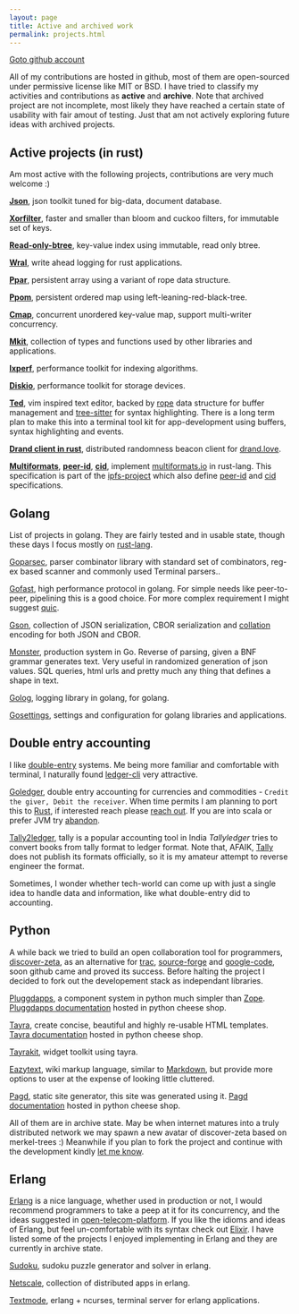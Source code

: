 ```yaml
---
layout: page
title: Active and archived work
permalink: projects.html
---
```


<a id="goto-github" href="https://github.com/prataprc">Goto github account</a>

All of my contributions are hosted in github, most of them are open-sourced
under permissive license like MIT or BSD. I have tried to classify
my activities and contributions as **active** and **archive**. Note that archived
project are not incomplete, most likely they have reached a certain state of
usability with fair amout of testing. Just that am not actively exploring future
ideas with archived projects.

Active projects (in rust)
-------------------------

Am most active with the following projects, contributions are very much welcome :)

**[Json][git-jsondata]**, json toolkit tuned for big-data, document database.

**[Xorfilter][git-xorfilter]**, faster and smaller than bloom and cuckoo filters,
for immutable set of keys.

**[Read-only-btree][git-robt]**, key-value index using immutable, read only btree.

**[Wral][git-wral]**, write ahead logging for rust applications.

**[Ppar][git-ppar]**, persistent array using a variant of rope data structure.

**[Ppom][git-ppom]**, persistent ordered map using left-leaning-red-black-tree.

**[Cmap][git-cmap]**, concurrent unordered key-value map, support multi-writer concurrency.

**[Mkit][git-mkit]**, collection of types and functions used by other libraries
and applications.

**[Ixperf][git-ixperf]**, performance toolkit for indexing algorithms.

**[Diskio][git-diskio]**, performance toolkit for storage devices.

**[Ted][git-ted]**, vim inspired text editor, backed by [rope][rope-algo] data structure
for buffer management and [tree-sitter][tree-sitter] for syntax highlighting. There is
a long term plan to make this into a terminal tool kit for app-development using
buffers, syntax highlighting and events.

**[Drand client in rust][git-drand-client]**, distributed randomness beacon client
for [drand.love][drand-love].

**[Multiformats][git-multiformats]**, **[peer-id][git-peerid]**, **[cid][git-cid]**,
implement [multiformats.io][multiformats-io] in rust-lang. This specification is
part of the [ipfs-project][ipfs-io] which also define [peer-id][peerid-spec] and
[cid][cid-spec] specifications.

Golang
------

List of projects in golang. They are fairly tested and in usable state, though these
days I focus mostly on [rust-lang][rust-lang].

[Goparsec][goparsec-link], parser combinator library with standard set of
combinators, reg-ex based scanner and commonly used Terminal parsers..

[Gofast][gofast-link], high performance protocol in golang. For simple needs like
peer-to-peer, pipelining this is a good choice. For more complex requirement I might
suggest [quic][quic].

[Gson][gson-link], collection of JSON serialization, CBOR serialization and
[collation][collation] encoding for both JSON and CBOR.

[Monster][monster-link], production system in Go. Reverse of parsing,
given a BNF grammar generates text. Very useful in randomized generation of json values.
SQL queries, html urls and pretty much any thing that defines a shape in text.

[Golog][golog-link], logging library in golang, for golang.

[Gosettings][gosettings-link], settings and configuration for golang
libraries and applications.

Double entry accounting
-----------------------

I like [double-entry][double-entry] systems. Me being more familiar and comfortable with
terminal, I naturally found [ledger-cli][ledger] very attractive.

[Goledger][goledger-link], double entry accounting for currencies and commodities -
`Credit the giver, Debit the receiver`. When time permits I am planning to port this
to [Rust][rust-lang], if interested reach please [reach out](./connect.html). If you
are into scala or prefer JVM try [abandon][abandon].

[Tally2ledger][tally2ledger-link], tally is a popular accounting tool in India
_Tallyledger_ tries to convert books from tally format to ledger format. Note that,
AFAIK, [Tally][Tally] does not publish its formats officially, so it is my amateur attempt
to reverse engineer the format.

Sometimes, I wonder whether tech-world can come up with just a single idea to handle
data and information, like what double-entry did to accounting.

Python
------

A while back we tried to build an open collaboration tool for programmers,
[discover-zeta][zeta], as an alternative for [trac][trac], [source-forge][source-forge]
and [google-code][google-code], soon github came and proved its success. Before
halting the project I decided to fork out the developement stack as independant
libraries.

[Pluggdapps][pluggdapps-link], a component system in python much simpler than
[Zope][zope]. [Pluggdapps documentation][pluggdapps-doc-link] hosted in python
cheese shop.

[Tayra][tayra-link], create concise, beautiful and highly re-usable HTML
templates. [Tayra documentation][tayra-doc-link] hosted in python cheese shop.

[Tayrakit][tayrakit-link], widget toolkit using tayra.

[Eazytext][eazytext-link], wiki markup language, similar to [Markdown][markdown-link],
but provide more options to user at the expense of looking little cluttered.

[Pagd][pagd-link], static site generator, this site was generated using
it. [Pagd documentation][pagd-doc-link] hosted in python cheese shop.

All of them are in archive state. May be when internet matures into a truly
distributed network we may spawn a new avatar of discover-zeta based on
merkel-trees :) Meanwhile if you plan to fork the project and continue with the
development kindly [let me know](./connect.html).

Erlang
------

[Erlang][Erlang] is a nice language, whether used in production or not, I would
recommend programmers to take a peep at it for its concurrency, and the ideas
suggested in [open-telecom-platform][OTP]. If you like the idioms and ideas of Erlang,
but feel un-comfortable with its syntax check out [Elixir][Elixir].  I have listed
some of the projects I enjoyed implementing in Erlang and they are currently in archive
state.

[Sudoku][sudoku-link], sudoku puzzle generator and solver in erlang.

[Netscale][netscale-link], collection of distributed apps in erlang.

[Textmode][textmode-link], erlang + ncurses, terminal server for erlang
applications.


[rust-lang]: http://rust-lang.org
[quic]: https://quicwg.org
[collation]: https://prataprc.github.io/jsonsort.io
[drand-love]: https://github.com/prataprc/ted
[rope-algo]: https://en.wikipedia.org/wiki/Rope_(data_structure)
[tree-sitter]: https://tree-sitter.github.io/tree-sitter
[multiformats-io]: https://multiformats.io/
[peerid-spec]: https://github.com/libp2p/specs/blob/master/peer-ids/peer-ids.md
[cid-spec]: https://github.com/multiformats/cid
[ipfs-io]: https://ipfs.io/
[git-peerid]: https://github.com/bnclabs/ip-peerid
[git-cid]: https://github.com/bnclabs/ip-cid
[git-mkit]: https://github.com/bnclabs/mkit
[git-robt]: https://github.com/bnclabs/robt
[git-wral]: https://github.com/bnclabs/wral
[git-ppar]: https://github.com/bnclabs/ppar
[git-ppom]: https://github.com/bnclabs/ppom
[git-jsondata]: https://github.com/bnclabs/jsondata
[git-xorfilter]: https://github.com/bnclabs/xorfilter
[git-ixperf]: https://github.com/bnclabs/ixperf
[git-diskio]: https://github.com/bnclabs/diskio
[git-cmap]: https://github.com/bnclabs/cmap
[git-mkit]: https://github.com/bnclabs/mkit
[git-multiformats]: https://github.com/bnclabs/multiformats
[git-drand-client]: https://github.com/prataprc/drand-rs
[git-ted]: https://github.com/prataprc/ted

[goparsec-link]: http://github.com/prataprc/goparsec
[monster-link]: http://github.com/prataprc/monster
[gofast-link]: http://github.com/bnclabs/gofast
[gson-link]: http://github.com/bnclabs/gson
[golog-link]: http://github.com/bnclabs/golog
[gosettings-link]: http://github.com/bnclabs/gosettings

[double-entry]: https://www.investopedia.com/terms/d/double-entry.asp
[ledger]: https://www.ledger-cli.org
[Tally]: https://tallysolutions.com
[goledger-link]: http://github.com/tn47/goledger
[tally2ledger-link]: http://github.com/tn47/tally2ledger
[abandon]: https://github.com/hrj/abandon

[zeta]: https://github.com/prataprc/zeta
[trac]: https://trac.edgewall.org
[source-forge]: https://sourceforge.net
[google-code]: https://code.google.com/archive
[pluggdapps-link]: http://github.com/pluggdapps/pluggdapps
[tayra-link]: http://github.com/pluggdapps/tayra
[tayrakit-link]: http://github.com/pluggdapps/tayrakit
[pagd-link]: http://github.com/pluggdapps/pagd
[eazytext-link]: http://github.com/pluggdapps/eazytext
[pluggdapps-doc-link]: http://pythonhosted.org/pluggdapps
[tayra-doc-link]: http://pythonhosted.org/tayra
[pagd-doc-link]: http://pythonhosted.org/pagd
[markdown-link]: https://en.wikipedia.org/wiki/Markdown
[zope]: https://pypi.org/project/Zope


[Erlang]: https://www.erlang.org
[OTP]: https://en.wikipedia.org/wiki/Open_Telecom_Platform
[Elixir]: https://elixir-lang.org
[sudoku-link]: http://github.com/prataprc/sudoku
[textmode-link]: http://github.com/prataprc/textmode
[netscale-link]: http://github.com/prataprc/netscale
